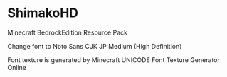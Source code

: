 # ShimakoHD
Minecraft BedrockEdition Resource Pack

Change font to Noto Sans CJK JP Medium (High Definition)

Font texture is generated by Minecraft UNICODE Font Texture Generator Online
